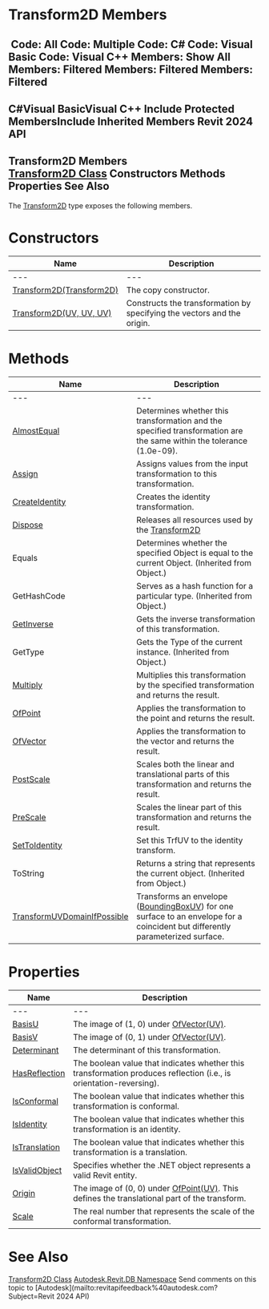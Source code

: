 # Transform2D Members

﻿
 Code: All Code: Multiple Code: C# Code: Visual Basic Code: Visual C++  Members: Show All Members: Filtered Members: Filtered Members: Filtered   
---  
C#Visual BasicVisual C++
Include Protected MembersInclude Inherited Members
Revit 2024 API  
---  
Transform2D Members  
[Transform2D Class](49a13f08-08d7-95b1-d52e-65f90e6d4061.md "Transform2D Class") Constructors Methods Properties See Also  
---  
The [Transform2D](49a13f08-08d7-95b1-d52e-65f90e6d4061.md "Transform2D Class") type exposes the following members.
# Constructors
| Name | Description |
| --- | --- |
| --- | --- | --- |
| [Transform2D(Transform2D)](ad1bd942-9cbc-c269-e3d6-ee2ad8bedbaf.md "Transform2D Constructor \(Transform2D\)") | The copy constructor. |
| [Transform2D(UV, UV, UV)](8d260105-fb1c-b915-eb12-e038f536ee63.md "Transform2D Constructor \(UV, UV, UV\)") | Constructs the transformation by specifying the vectors and the origin. |

# Methods
| Name | Description |
| --- | --- |
| --- | --- | --- |
| [AlmostEqual](149b3851-ba79-c3fa-591e-33496f053962.md "AlmostEqual Method") | Determines whether this transformation and the specified transformation are the same within the tolerance (1.0e-09). |
| [Assign](5646a58f-270e-aa89-505a-a0f293d76e83.md "Assign Method") | Assigns values from the input transformation to this transformation. |
| [CreateIdentity](7035cbd5-61fc-432a-abe9-8ba0200ed4dd.md "CreateIdentity Method") | Creates the identity transformation. |
| [Dispose](e709cdf9-9203-9272-3c6c-fe5dfa90fbce.md "Dispose Method") | Releases all resources used by the [Transform2D](49a13f08-08d7-95b1-d52e-65f90e6d4061.md "Transform2D Class") |
| Equals | Determines whether the specified Object is equal to the current Object. (Inherited from Object.) |
| GetHashCode | Serves as a hash function for a particular type.  (Inherited from Object.) |
| [GetInverse](511bce10-cd5b-963e-4f4f-86e2b4e7ed73.md "GetInverse Method") | Gets the inverse transformation of this transformation. |
| GetType | Gets the Type of the current instance. (Inherited from Object.) |
| [Multiply](52de67bf-77eb-6065-c702-589319f3cae5.md "Multiply Method") | Multiplies this transformation by the specified transformation and returns the result. |
| [OfPoint](083f5a56-31c6-e8b7-dc22-cf0f4c25608a.md "OfPoint Method") | Applies the transformation to the point and returns the result. |
| [OfVector](72a66105-55d1-3930-8934-2d46d5dd064d.md "OfVector Method") | Applies the transformation to the vector and returns the result. |
| [PostScale](4bd89ff0-75cf-f499-e88e-9ff5aaff27fd.md "PostScale Method") | Scales both the linear and translational parts of this transformation and returns the result. |
| [PreScale](c1f6f144-e9a3-0efb-4d1d-2eba05d849f1.md "PreScale Method") | Scales the linear part of this transformation and returns the result. |
| [SetToIdentity](fbc7f0fe-3e4c-f2f0-ce2c-478a202cd1e2.md "SetToIdentity Method") | Set this TrfUV to the identity transform. |
| ToString | Returns a string that represents the current object. (Inherited from Object.) |
| [TransformUVDomainIfPossible](977e71c5-7a76-a4ee-5232-f826a00f7471.md "TransformUVDomainIfPossible Method") | Transforms an envelope ([BoundingBoxUV](e38a0145-4267-0b3f-0718-adb14e34c94e.md "BoundingBoxUV Class")) for one surface to an envelope for a coincident but differently parameterized surface. |

# Properties
| Name | Description |
| --- | --- |
| --- | --- | --- |
| [BasisU](2641df76-4f81-d1bb-0086-a621dd89ed5b.md "BasisU Property") | The image of (1, 0) under [OfVector(UV)](72a66105-55d1-3930-8934-2d46d5dd064d.md "OfVector Method"). |
| [BasisV](a4dcbe9f-812e-af13-09b6-852be713397f.md "BasisV Property") | The image of (0, 1) under [OfVector(UV)](72a66105-55d1-3930-8934-2d46d5dd064d.md "OfVector Method"). |
| [Determinant](bfd34778-23af-005d-0c2f-1c6a77bffe10.md "Determinant Property") | The determinant of this transformation. |
| [HasReflection](9646b8fb-5ab4-8959-1660-4e3624c6d847.md "HasReflection Property") | The boolean value that indicates whether this transformation produces reflection (i.e., is orientation-reversing). |
| [IsConformal](2a9cdce4-7098-7718-5f66-0a5f3f0df768.md "IsConformal Property") | The boolean value that indicates whether this transformation is conformal. |
| [IsIdentity](7c806384-bfde-4460-740d-f968fbdf36cc.md "IsIdentity Property") | The boolean value that indicates whether this transformation is an identity. |
| [IsTranslation](5beef120-3918-7a2e-3ec4-d20445899e40.md "IsTranslation Property") | The boolean value that indicates whether this transformation is a translation. |
| [IsValidObject](1b6161d1-42da-1365-f796-382f297730da.md "IsValidObject Property") | Specifies whether the .NET object represents a valid Revit entity. |
| [Origin](5204635c-1eea-58b4-4b75-4cb8b1e04c33.md "Origin Property") | The image of (0, 0) under [OfPoint(UV)](083f5a56-31c6-e8b7-dc22-cf0f4c25608a.md "OfPoint Method"). This defines the translational part of the transform. |
| [Scale](30a3e4d2-d70f-aace-95c1-001884d95e6c.md "Scale Property") | The real number that represents the scale of the conformal transformation. |

# See Also
[Transform2D Class](49a13f08-08d7-95b1-d52e-65f90e6d4061.md "Transform2D Class")
[Autodesk.Revit.DB Namespace](87546ba7-461b-c646-cbb1-2cb8f5bff8b2.md "Autodesk.Revit.DB Namespace")
Send comments on this topic to [Autodesk](mailto:revitapifeedback%40autodesk.com?Subject=Revit 2024 API)